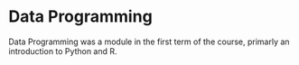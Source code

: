 # Data Programming
Data Programming was a module in the first term of the course, primarly an introduction to Python and R.
